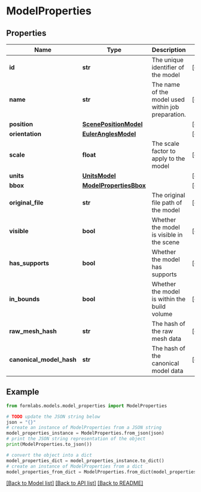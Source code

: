 # ModelProperties


## Properties

Name | Type | Description | Notes
------------ | ------------- | ------------- | -------------
**id** | **str** | The unique identifier of the model | [optional] 
**name** | **str** | The name of the model used within job preparation. | [optional] 
**position** | [**ScenePositionModel**](ScenePositionModel.md) |  | [optional] 
**orientation** | [**EulerAnglesModel**](EulerAnglesModel.md) |  | [optional] 
**scale** | **float** | The scale factor to apply to the model | [optional] 
**units** | [**UnitsModel**](UnitsModel.md) |  | [optional] 
**bbox** | [**ModelPropertiesBbox**](ModelPropertiesBbox.md) |  | [optional] 
**original_file** | **str** | The original file path of the model | [optional] 
**visible** | **bool** | Whether the model is visible in the scene | [optional] 
**has_supports** | **bool** | Whether the model has supports | [optional] 
**in_bounds** | **bool** | Whether the model is within the build volume | [optional] 
**raw_mesh_hash** | **str** | The hash of the raw mesh data | [optional] 
**canonical_model_hash** | **str** | The hash of the canonical model data | [optional] 

## Example

```python
from formlabs.models.model_properties import ModelProperties

# TODO update the JSON string below
json = "{}"
# create an instance of ModelProperties from a JSON string
model_properties_instance = ModelProperties.from_json(json)
# print the JSON string representation of the object
print(ModelProperties.to_json())

# convert the object into a dict
model_properties_dict = model_properties_instance.to_dict()
# create an instance of ModelProperties from a dict
model_properties_from_dict = ModelProperties.from_dict(model_properties_dict)
```
[[Back to Model list]](../README.md#documentation-for-models) [[Back to API list]](../README.md#documentation-for-api-endpoints) [[Back to README]](../README.md)


